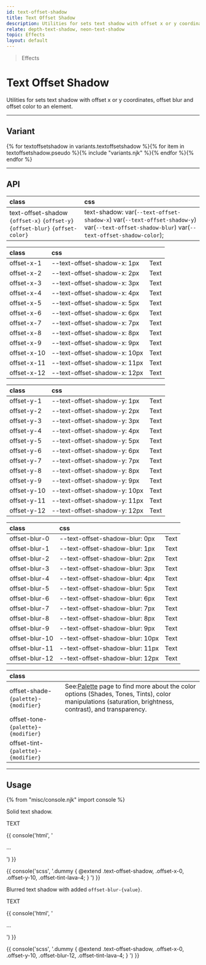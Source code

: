 ```yaml
---
id: text-offset-shadow
title: Text Offset Shadow
description: Utilities for sets text shadow with offset x or y coordinates, offset blur and offset color to an element.
relate: depth-text-shadow, neon-text-shadow
topic: Effects
layout: default
---
```


> Effects

# Text Offset Shadow

Utilities for sets text shadow with offset x or y coordinates, offset blur and offset color to an element.

---

## Variant

<div class="flex flex-gap-2 flex-wrap justify-start items-center">{% for textoffsetshadow in variants.textoffsetshadow %}{% for item in textoffsetshadow.pseudo %}{% include "variants.njk" %}{% endfor %}{% endfor %}</div>

---

## API

| <span class="padding-x-3 padding-y-1 text-white bg-shade-granite-5 font-semibold curve-border-md">class</span> | <span class="padding-x-3 padding-y-1 text-white bg-shade-granite-5 font-semibold curve-border-md">css</span> |
|:--|:--|
| text-offset-shadow `{offset-x}` `{offset-y}` `{offset-blur}` `{offset-color}`  | text-shadow: var(`--text-offset-shadow-x`) var(`--text-offset-shadow-y`) var(`--text-offset-shadow-blur`) var(`--text-offset-shadow-color`); |

| <span class="padding-x-3 padding-y-1 text-white bg-shade-granite-5 font-semibold curve-border-md">class</span> | <span class="padding-x-3 padding-y-1 text-white bg-shade-granite-5 font-semibold curve-border-md">css</span> | |
|:--|:--|:-:|
| offset-x-1 | --text-offset-shadow-x: 1px | <div class="padding-x-2 text-lg text-offset-shadow offset-x-1 offset-y-1 offset-blur-4 offset-charcoal-1 bg-white font-semibold">Text</div> |
| offset-x-2 | --text-offset-shadow-x: 2px | <div class="padding-x-2 text-lg text-offset-shadow offset-x-2 offset-y-1 offset-blur-4 offset-charcoal-1 bg-white font-semibold">Text</div> |
| offset-x-3 | --text-offset-shadow-x: 3px | <div class="padding-x-2 text-lg text-offset-shadow offset-x-3 offset-y-1 offset-blur-4 offset-charcoal-1 bg-white font-semibold">Text</div> |
| offset-x-4 | --text-offset-shadow-x: 4px | <div class="padding-x-2 text-lg text-offset-shadow offset-x-4 offset-y-1 offset-blur-4 offset-charcoal-1 bg-white font-semibold">Text</div> |
| offset-x-5 | --text-offset-shadow-x: 5px | <div class="padding-x-2 text-lg text-offset-shadow offset-x-5 offset-y-1 offset-blur-4 offset-charcoal-1 bg-white font-semibold">Text</div> |
| offset-x-6 | --text-offset-shadow-x: 6px | <div class="padding-x-2 text-lg text-offset-shadow offset-x-6 offset-y-1 offset-blur-4 offset-charcoal-1 bg-white font-semibold">Text</div> |
| offset-x-7 | --text-offset-shadow-x: 7px | <div class="padding-x-2 text-lg text-offset-shadow offset-x-7 offset-y-1 offset-blur-4 offset-charcoal-1 bg-white font-semibold">Text</div> |
| offset-x-8 | --text-offset-shadow-x: 8px | <div class="padding-x-2 text-lg text-offset-shadow offset-x-8 offset-y-1 offset-blur-4 offset-charcoal-1 bg-white font-semibold">Text</div> |
| offset-x-9 | --text-offset-shadow-x: 9px | <div class="padding-x-2 text-lg text-offset-shadow offset-x-9 offset-y-1 offset-blur-4 offset-charcoal-1 bg-white font-semibold">Text</div> |
| offset-x-10 | --text-offset-shadow-x: 10px | <div class="padding-x-2 text-lg text-offset-shadow offset-x-10 offset-y-1 offset-blur-4 offset-charcoal-1 bg-white font-semibold">Text</div> |
| offset-x-11 | --text-offset-shadow-x: 11px | <div class="padding-x-2 text-lg text-offset-shadow offset-x-11 offset-y-1 offset-blur-4 offset-charcoal-1 bg-white font-semibold">Text</div> |
| offset-x-12 | --text-offset-shadow-x: 12px | <div class="padding-x-2 text-lg text-offset-shadow offset-x-12 offset-y-1 offset-blur-4 offset-charcoal-1 bg-white font-semibold">Text</div> |

| <span class="padding-x-3 padding-y-1 text-white bg-shade-granite-5 font-semibold curve-border-md">class</span> | <span class="padding-x-3 padding-y-1 text-white bg-shade-granite-5 font-semibold curve-border-md">css</span> | |
|:--|:--|:-:|
| offset-y-1 | --text-offset-shadow-y: 1px | <div class="padding-x-2 text-lg text-offset-shadow offset-x-1 offset-y-1 offset-blur-4 offset-charcoal-1 bg-white font-semibold">Text</div> |
| offset-y-2 | --text-offset-shadow-y: 2px | <div class="padding-x-2 text-lg text-offset-shadow offset-x-1 offset-y-2 offset-blur-4 offset-charcoal-1 bg-white font-semibold">Text</div> |
| offset-y-3 | --text-offset-shadow-y: 3px | <div class="padding-x-2 text-lg text-offset-shadow offset-x-1 offset-y-3 offset-blur-4 offset-charcoal-1 bg-white font-semibold">Text</div> |
| offset-y-4 | --text-offset-shadow-y: 4px | <div class="padding-x-2 text-lg text-offset-shadow offset-x-1 offset-y-4 offset-blur-4 offset-charcoal-1 bg-white font-semibold">Text</div> |
| offset-y-5 | --text-offset-shadow-y: 5px | <div class="padding-x-2 text-lg text-offset-shadow offset-x-1 offset-y-5 offset-blur-4 offset-charcoal-1 bg-white font-semibold">Text</div> |
| offset-y-6 | --text-offset-shadow-y: 6px | <div class="padding-x-2 text-lg text-offset-shadow offset-x-1 offset-y-6 offset-blur-4 offset-charcoal-1 bg-white font-semibold">Text</div> |
| offset-y-7 | --text-offset-shadow-y: 7px | <div class="padding-x-2 text-lg text-offset-shadow offset-x-1 offset-y-7 offset-blur-4 offset-charcoal-1 bg-white font-semibold">Text</div> |
| offset-y-8 | --text-offset-shadow-y: 8px | <div class="padding-x-2 text-lg text-offset-shadow offset-x-1 offset-y-8 offset-blur-4 offset-charcoal-1 bg-white font-semibold">Text</div> |
| offset-y-9 | --text-offset-shadow-y: 9px | <div class="padding-x-2 text-lg text-offset-shadow offset-x-1 offset-y-9 offset-blur-4 offset-charcoal-1 bg-white font-semibold">Text</div> |
| offset-y-10 | --text-offset-shadow-y: 10px | <div class="padding-x-2 text-lg text-offset-shadow offset-x-1 offset-y-10 offset-blur-4 offset-charcoal-1 bg-white font-semibold">Text</div> |
| offset-y-11 | --text-offset-shadow-y: 11px | <div class="padding-x-2 text-lg text-offset-shadow offset-x-1 offset-y-11 offset-blur-4 offset-charcoal-1 bg-white font-semibold">Text</div> |
| offset-y-12 | --text-offset-shadow-y: 12px | <div class="padding-x-2 text-lg text-offset-shadow offset-x-1 offset-y-12 offset-blur-4 offset-charcoal-1 bg-white font-semibold">Text</div> |

| <span class="padding-x-3 padding-y-1 text-white bg-shade-granite-5 font-semibold curve-border-md">class</span> | <span class="padding-x-3 padding-y-1 text-white bg-shade-granite-5 font-semibold curve-border-md">css</span> | |
|:--|:--|:-:|
| offset-blur-0 | --text-offset-shadow-blur: 0px | <div class="padding-x-2 text-lg text-offset-shadow offset-x-1 offset-y-1 offset-blur-0 offset-charcoal-1 bg-white font-semibold">Text</div> |
| offset-blur-1 | --text-offset-shadow-blur: 1px | <div class="padding-x-2 text-lg text-offset-shadow offset-x-1 offset-y-1 offset-blur-1 offset-charcoal-1 bg-white font-semibold">Text</div> |
| offset-blur-2 | --text-offset-shadow-blur: 2px | <div class="padding-x-2 text-lg text-offset-shadow offset-x-1 offset-y-1 offset-blur-2 offset-charcoal-1 bg-white font-semibold">Text</div> |
| offset-blur-3 | --text-offset-shadow-blur: 3px | <div class="padding-x-2 text-lg text-offset-shadow offset-x-1 offset-y-1 offset-blur-3 offset-charcoal-1 bg-white font-semibold">Text</div> |
| offset-blur-4 | --text-offset-shadow-blur: 4px | <div class="padding-x-2 text-lg text-offset-shadow offset-x-1 offset-y-1 offset-blur-4 offset-charcoal-1 bg-white font-semibold">Text</div> |
| offset-blur-5 | --text-offset-shadow-blur: 5px | <div class="padding-x-2 text-lg text-offset-shadow offset-x-1 offset-y-1 offset-blur-5 offset-charcoal-1 bg-white font-semibold">Text</div> |
| offset-blur-6 | --text-offset-shadow-blur: 6px | <div class="padding-x-2 text-lg text-offset-shadow offset-x-1 offset-y-1 offset-blur-6 offset-charcoal-1 bg-white font-semibold">Text</div> |
| offset-blur-7 | --text-offset-shadow-blur: 7px | <div class="padding-x-2 text-lg text-offset-shadow offset-x-1 offset-y-1 offset-blur-7 offset-charcoal-1 bg-white font-semibold">Text</div> |
| offset-blur-8 | --text-offset-shadow-blur: 8px | <div class="padding-x-2 text-lg text-offset-shadow offset-x-1 offset-y-1 offset-blur-8 offset-charcoal-1 bg-white font-semibold">Text</div> |
| offset-blur-9 | --text-offset-shadow-blur: 9px | <div class="padding-x-2 text-lg text-offset-shadow offset-x-1 offset-y-1 offset-blur-9 offset-charcoal-1 bg-white font-semibold">Text</div> |
| offset-blur-10 | --text-offset-shadow-blur: 10px | <div class="padding-x-2 text-lg text-offset-shadow offset-x-1 offset-y-1 offset-blur-10 offset-charcoal-1 bg-white font-semibold">Text</div> |
| offset-blur-11 | --text-offset-shadow-blur: 11px | <div class="padding-x-2 text-lg text-offset-shadow offset-x-1 offset-y-1 offset-blur-11 offset-charcoal-1 bg-white font-semibold">Text</div> |
| offset-blur-12 | --text-offset-shadow-blur: 12px | <div class="padding-x-2 text-lg text-offset-shadow offset-x-1 offset-y-1 offset-blur-12 offset-charcoal-1 bg-white font-semibold">Text</div> |

| <span class="padding-x-3 padding-y-1 text-white bg-shade-granite-5 font-semibold curve-border-md">class</span> | |
|:--|:--|
| offset-shade-`{palette}`-`{modifier}` | <div class="padding-2 border-l-8 text-xs font-thin depth-tight-1"><span class="padding-r-1">See:</span><a class="text-underline font-semibold text-shade-teal-1 (hover)text-tont-teal-1" href="/getting-started-palette/">Palette</a> page to find more about the color options (Shades, Tones, Tints), color manipulations (saturation, brightness, contrast), and transparency.</div> |
| offset-tone-`{palette}`-`{modifier}` | |
| offset-tint-`{palette}`-`{modifier}` | |

---

## Usage

{% from "misc/console.njk" import console %}

Solid text shadow.

<div class="padding-x-4 margin-y-2 margin-x-auto width-64">
  <div class="text-xl-8 font-semibold text-offset-shadow offset-x-0 offset-y-10 offset-tint-lava-4">
    TEXT
  </div>
</div>

{{ console('html',
'<div class="text-offset-shadow offset-x-0 offset-y-10 offset-tint-lava-4">
    ...
  </div>
') }}

{{ console('scss',
'.dummy {
    @extend
      .text-offset-shadow,
      .offset-x-0,
      .offset-y-10,
      .offset-tint-lava-4;
}
') }}

Blurred text shadow with added `offset-blur-{value}`.

<div class="padding-x-4 margin-y-2 margin-x-auto width-64">
  <div class="text-xl-8 font-semibold text-offset-shadow offset-x-0 offset-y-10 offset-blur-12 offset-shade-lava-4">
    TEXT
  </div>
</div>

{{ console('html',
'<div class="text-offset-shadow offset-x-0 offset-y-10 offset-blur-12 offset-tint-lava-4">
    ...
  </div>
') }}

{{ console('scss',
'.dummy {
    @extend
      .text-offset-shadow,
      .offset-x-0,
      .offset-y-10,
      .offset-blur-12,
      .offset-tint-lava-4;
}
') }}


